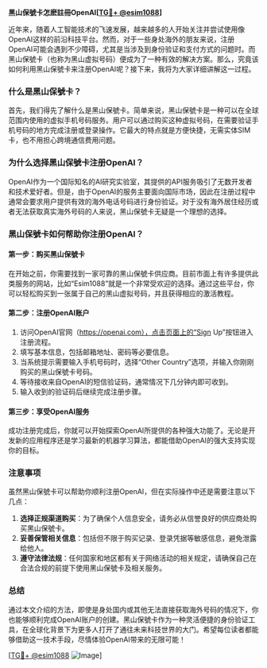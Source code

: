 **黑山保號卡怎麽註冊OpenAI[[TG💪+ @esim1088](https://t.me/s/esim1088)]**

近年来，随着人工智能技术的飞速发展，越来越多的人开始关注并尝试使用像OpenAI这样的前沿科技平台。然而，对于一些身处海外的朋友来说，注册OpenAI可能会遇到不少障碍，尤其是当涉及到身份验证和支付方式的问题时。而黑山保號卡（也称为黑山虚拟号码）便成为了一种有效的解决方案。那么，究竟该如何利用黑山保號卡来注册OpenAI呢？接下来，我将为大家详细讲解这一过程。

### 什么是黑山保號卡？

首先，我们得先了解什么是黑山保號卡。简单来说，黑山保號卡是一种可以在全球范围内使用的虚拟手机号码服务。用户可以通过购买这种虚拟号码，在需要验证手机号码的地方完成注册或登录操作。它最大的特点就是方便快捷，无需实体SIM卡，也不用担心跨境通信费用问题。

### 为什么选择黑山保號卡注册OpenAI？

OpenAI作为一个国际知名的AI研究实验室，其提供的API服务吸引了无数开发者和技术爱好者。但是，由于OpenAI的服务主要面向国际市场，因此在注册过程中通常会要求用户提供有效的海外电话号码进行身份验证。对于没有海外居住经历或者无法获取真实海外号码的人来说，黑山保號卡无疑是一个理想的选择。

### 黑山保號卡如何帮助你注册OpenAI？

#### 第一步：购买黑山保號卡

在开始之前，你需要找到一家可靠的黑山保號卡供应商。目前市面上有许多提供此类服务的网站，比如“Esim1088”就是一个非常受欢迎的选择。通过这些平台，你可以轻松购买到一张属于自己的黑山虚拟号码，并且获得相应的激活教程。

#### 第二步：注册OpenAI账户

1. 访问OpenAI官网（https://openai.com），点击页面上的“Sign Up”按钮进入注册流程。
2. 填写基本信息，包括邮箱地址、密码等必要信息。
3. 当系统提示需要输入手机号码时，选择“Other Country”选项，并输入你刚刚购买的黑山保號卡号码。
4. 等待接收来自OpenAI的短信验证码，通常情况下几分钟内即可收到。
5. 输入收到的验证码后继续完成注册步骤。

#### 第三步：享受OpenAI服务

成功注册完成后，你就可以开始探索OpenAI所提供的各种强大功能了。无论是开发新的应用程序还是学习最新的机器学习算法，都能借助OpenAI的强大支持实现你的目标。

### 注意事项

虽然黑山保號卡可以帮助你顺利注册OpenAI，但在实际操作中还是需要注意以下几点：

1. **选择正规渠道购买**：为了确保个人信息安全，请务必从信誉良好的供应商处购买黑山保號卡。
2. **妥善保管相关信息**：包括但不限于购买记录、登录凭据等敏感信息，避免泄露给他人。
3. **遵守法律法规**：任何国家和地区都有关于网络活动的相关规定，请确保自己在合法合规的前提下使用黑山保號卡及相关服务。

### 总结

通过本文介绍的方法，即使是身处国内或其他无法直接获取海外号码的情况下，你也能够顺利完成OpenAI账户的创建。黑山保號卡作为一种灵活便捷的身份验证工具，在全球化背景下为更多人打开了通往未来科技世界的大门。希望每位读者都能够借助这一技术手段，尽情体验OpenAI带来的无限可能！

[[TG💪+ @esim1088](https://t.me/s/esim1088) ![Image](https://i.postimg.cc/4NQfJmqS/Snipaste-2025-05-13-00-14-12.png)]